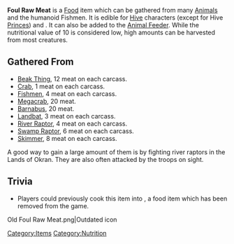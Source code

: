 **Foul Raw Meat** is a [Food](Food.md "wikilink") item which can be
gathered from many [Animals](Fauna.md "wikilink") and the humanoid Fishmen.
It is edible for [Hive](Hive.md "wikilink") characters (except for Hive
[Princes](Hive_Prince.md "wikilink")) and [](Fauna.md#Domesticated). It can also be added to the
[Animal Feeder](Animal_Feeder.md "wikilink"). While the nutritional value
of 10 is considered low, high amounts can be harvested from most
creatures.

## Gathered From

- [Beak Thing](Beak_Thing.md "wikilink"), 12 meat on each carcass.
- [Crab](Crab.md "wikilink"), 1 meat on each carcass.
- [Fishmen](02%20-%20Projects%20&%20Wikis/Kenshi/Kenshi%20Wiki/Kenshi%20Wiki%20Template/Fishmen.md "wikilink"), 4 meat on each carcass.
- [Megacrab](Megacrab.md "wikilink"), 20 meat.
- [Barnabus](Barnabus.md "wikilink"), 20 meat.
- [Landbat](Landbat.md "wikilink"), 3 meat on each carcass.
- [River Raptor](River_Raptor.md "wikilink"), 4 meat on each carcass.
- [Swamp Raptor](Swamp_Raptor.md "wikilink"), 6 meat on each carcass.
- [Skimmer](Skimmer.md "wikilink"), 8 meat on each carcass.

A good way to gain a large amount of them is by fighting river raptors
in the Lands of Okran. They are also often attacked by the [](02%20-%20Projects%20&%20Wikis/Kenshi/Kenshi%20Wiki/Kenshi%20Wiki%20Template/The_Holy_Nation.md) troops on sight.

## Trivia

- Players could previously cook this item into [](Dried_Gristle_Flaps.md), a food item which has been
  removed from the game.

Old Foul Raw Meat.png\|Outdated icon

</gallery>

[Category:Items](Category:Items "wikilink")
[Category:Nutrition](Category:Nutrition "wikilink")